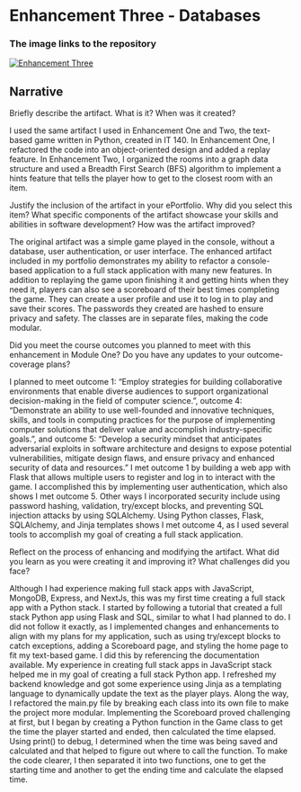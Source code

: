 # Enhancement Three - Databases

### The image links to the repository

[![Enhancement Three](https://i.postimg.cc/vZcFG453/Screenshot-2025-10-18-110537.png)](https://github.com/karina-42/elChupacabras)

## Narrative

Briefly describe the artifact. What is it? When was it created?

I used the same artifact I used in Enhancement One and Two, the text-based game written in Python, created in IT 140. In Enhancement One, I refactored the code into an object-oriented design and added a replay feature. In Enhancement Two, I organized the rooms into a graph data structure and used a Breadth First Search (BFS) algorithm to implement a hints feature that tells the player how to get to the closest room with an item.

Justify the inclusion of the artifact in your ePortfolio. Why did you select this item? What specific components of the artifact showcase your skills and abilities in software development? How was the artifact improved?

The original artifact was a simple game played in the console, without a database, user authentication, or user interface. The enhanced artifact included in my portfolio demonstrates my ability to refactor a console-based application to a full stack application with many new features. In addition to replaying the game upon finishing it and getting hints when they need it, players can also see a scoreboard of their best times completing the game. They can create a user profile and use it to log in to play and save their scores. The passwords they created are hashed to ensure privacy and safety. The classes are in separate files, making the code modular.

Did you meet the course outcomes you planned to meet with this enhancement in Module One? Do you have any updates to your outcome-coverage plans?

I planned to meet outcome 1: “Employ strategies for building collaborative environments that enable diverse audiences to support organizational decision-making in the field of computer science.”, outcome 4: “Demonstrate an ability to use well-founded and innovative techniques, skills, and tools in computing practices for the purpose of implementing computer solutions that deliver value and accomplish industry-specific goals.”, and outcome 5: “Develop a security mindset that anticipates adversarial exploits in software architecture and designs to expose potential vulnerabilities, mitigate design flaws, and ensure privacy and enhanced security of data and resources.”
I met outcome 1 by building a web app with Flask that allows multiple users to register and log in to interact with the game. I accomplished this by implementing user authentication, which also shows I met outcome 5. Other ways I incorporated security include using password hashing, validation, try/except blocks, and preventing SQL injection attacks by using SQLAlchemy. Using Python classes, Flask, SQLAlchemy, and Jinja templates shows I met outcome 4, as I used several tools to accomplish my goal of creating a full stack application.

Reflect on the process of enhancing and modifying the artifact. What did you learn as you were creating it and improving it? What challenges did you face?

Although I had experience making full stack apps with JavaScript, MongoDB, Express, and NextJs, this was my first time creating a full stack app with a Python stack. I started by following a tutorial that created a full stack Python app using Flask and SQL, similar to what I had planned to do. I did not follow it exactly, as I implemented changes and enhancements to align with my plans for my application, such as using try/except blocks to catch exceptions, adding a Scoreboard page, and styling the home page to fit my text-based game. I did this by referencing the documentation available. My experience in creating full stack apps in JavaScript stack helped me in my goal of creating a full stack Python app. I refreshed my backend knowledge and got some experience using Jinja as a templating language to dynamically update the text as the player plays. Along the way, I refactored the main.py file by breaking each class into its own file to make the project more modular.
Implementing the Scoreboard proved challenging at first, but I began by creating a Python function in the Game class to get the time the player started and ended, then calculated the time elapsed. Using print() to debug, I determined when the time was being saved and calculated and that helped to figure out where to call the function. To make the code clearer, I then separated it into two functions, one to get the starting time and another to get the ending time and calculate the elapsed time.
